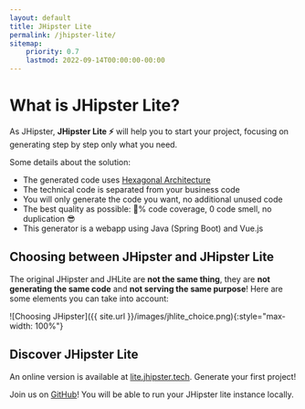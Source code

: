 ```yaml
---
layout: default
title: JHipster Lite
permalink: /jhipster-lite/
sitemap:
    priority: 0.7
    lastmod: 2022-09-14T00:00:00-00:00
---
```


# What is JHipster Lite?

As JHipster, **JHipster Lite ⚡** will help you to start your project, focusing on generating step by step only what you need.

Some details about the solution:
- The generated code uses [Hexagonal Architecture]
- The technical code is separated from your business code
- You will only generate the code you want, no additional unused code
- The best quality as possible: 💯% code coverage, 0 code smell, no duplication 😎
- This generator is a webapp using Java (Spring Boot) and Vue.js

## Choosing between JHipster and JHipster Lite

The original JHipster and JHLite are **not the same thing**, they are **not generating the same code** and **not serving the same purpose**! Here are some elements you can take into account:

![Choosing JHipster]({{ site.url }}/images/jhlite_choice.png){:style="max-width: 100%"}

## Discover JHipster Lite

An online version is available at [lite.jhipster.tech][Online version]. Generate your first project!

Join us on [GitHub][GitHub repository]! You will be able to run your JHipster lite instance locally.

[Hexagonal Architecture]: https://github.com/jhipster/jhipster-lite/blob/main/documentation/hexagonal-architecture.md
[Online version]: https://lite.jhipster.tech
[GitHub repository]: https://github.com/jhipster/jhipster-lite
